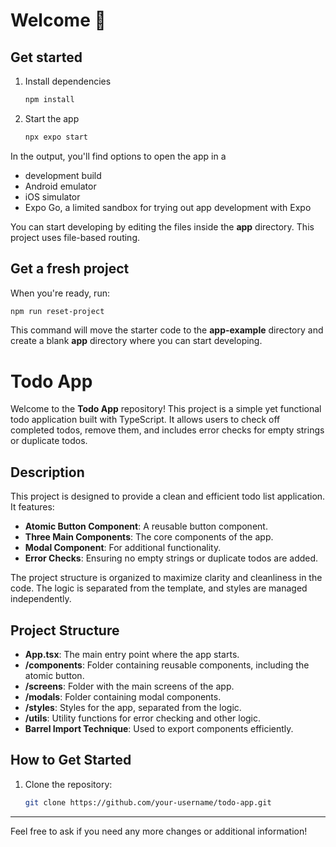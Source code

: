 # Welcome  👋

## Get started

1. Install dependencies

   ```bash
   npm install
   ```

2. Start the app

   ```bash
   npx expo start
   ```

In the output, you'll find options to open the app in a

- development build
- Android emulator
- iOS simulator
- Expo Go, a limited sandbox for trying out app development with Expo

You can start developing by editing the files inside the **app** directory. This project uses file-based routing.

## Get a fresh project

When you're ready, run:

```bash
npm run reset-project
```

This command will move the starter code to the **app-example** directory and create a blank **app** directory where you can start developing.

# Todo App

Welcome to the **Todo App** repository! This project is a simple yet functional todo application built with TypeScript. It allows users to check off completed todos, remove them, and includes error checks for empty strings or duplicate todos.

## Description

This project is designed to provide a clean and efficient todo list application. It features:

- **Atomic Button Component**: A reusable button component.
- **Three Main Components**: The core components of the app.
- **Modal Component**: For additional functionality.
- **Error Checks**: Ensuring no empty strings or duplicate todos are added.

The project structure is organized to maximize clarity and cleanliness in the code. The logic is separated from the template, and styles are managed independently.

## Project Structure

- **App.tsx**: The main entry point where the app starts.
- **/components**: Folder containing reusable components, including the atomic button.
- **/screens**: Folder with the main screens of the app.
- **/modals**: Folder containing modal components.
- **/styles**: Styles for the app, separated from the logic.
- **/utils**: Utility functions for error checking and other logic.
- **Barrel Import Technique**: Used to export components efficiently.

## How to Get Started

1. Clone the repository:

   ```bash
   git clone https://github.com/your-username/todo-app.git
   ```

---

Feel free to ask if you need any more changes or additional information!
